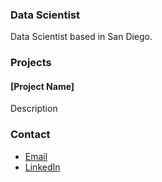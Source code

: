 ### Data Scientist

Data Scientist based in San Diego.

### Projects

#### [Project Name]
Description

### Contact
- [Email](mailto:sshilpa1187@gmail.com)
- [LinkedIn](https://www.linkedin.com/in/shilpa-singh-13b37b2b/)
